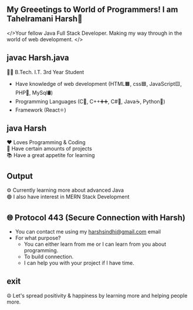 ## My Greeetings to World of Programmers! I am Tahelramani Harsh🤟<br>

</>Your fellow Java Full Stack Developer. Making my way through in the world of web development. </>

## javac Harsh.java

👨‍💻 B.Tech. I.T. 3rd Year Student

- Have knowledge of web development (HTML🟧, css🟦, JavaScript🟨, PHP🐘, MySql🛢️)
- Programming Languages (C🔵, C++➕➕, C#🎵, Java☕, Python🐍)
- Framework (React⚛️)

## java Harsh

❤️ Loves Programming & Coding<br>
🔰 Have certain amounts of projects<br>
📚 Have a great appetite for learning<br>

## Output

⚙️ Currently learning more about advanced Java<br>
🟢 I also have interest in MERN Stack Development<br>

## 🌐 Protocol 443 (Secure Connection with Harsh)

- You can contact me using my harshsindhi@gmail.com email
- For what purpose?
  - You can either learn from me or I can learn from you about programming.
  - To build connection.
  - I can help you with your project if I have time.

## exit

☮️ Let's spread positivity & happiness by learning more and helping people more.
